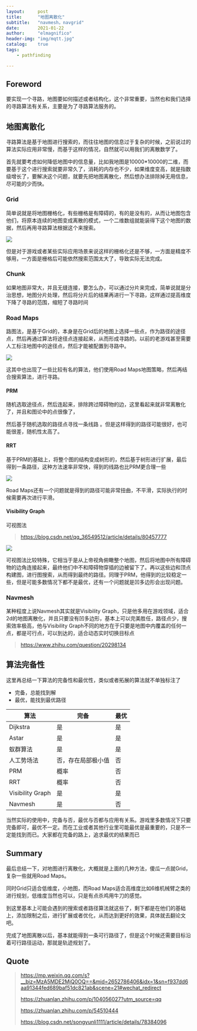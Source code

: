 ```yaml
---
layout:     post
title:      "地图离散化"
subtitle:   "navmesh，navgrid"
date:       2021-01-22
author:     "elmagnifico"
header-img: "img/mqtt.jpg"
catalog:    true
tags:
    - pathfinding

---
```


## Foreword

要实现一个寻路，地图要如何描述或者结构化，这个非常重要，当然也和我们选择的寻路算法有关系，主要是为了寻路算法服务的。



## 地图离散化

寻路算法是基于地图进行搜索的，而往往地图的信息过于复杂的时候，之前说过的算法实际应用非常慢，而基于这样的情况，自然就可以用我们的离散数学了。

首先就要考虑如何降低地图中的信息量，比如我地图是10000*10000的二维，而要基于这个进行搜索就要非常久了，消耗的内存也不少，如果维度变高，就是指数级增长了，要解决这个问题，就要先把地图离散化，然后想办法排除掉无用信息，尽可能的少而快。



### Grid

简单说就是将地图栅格化，有些栅格是有障碍的，有的是没有的，从而让地图包含他们，将原本连续的地图变成离散的模式，一个二维数组就能装得下这个地图的数据，然后再用寻路算法根据这个来搜索。

![](http://img.elmagnifico.tech:9514/static/upload/elmagnifico/Qu4zwPvBlNGirey.png)

但是对于游戏或者某些实际应用场景来说这样的栅格化还是不够，一方面是精度不够用，一方面是栅格后可能依然搜索范围太大了，导致实际无法完成。



### Chunk

如果地图非常大，并且无缝连接，要怎么办，可以通过分片来完成，简单说就是分治思想，地图分片处理，然后将分片后的结果再进行一下寻路，这样通过提高维度下降了寻路的范围，缩短了寻路时间



### Road Maps

路图法，是基于Grid的，本身是在Grid后的地图上选择一些点，作为路径的途径点，然后再通过算法将途径点连接起来，从而形成寻路的。以前的老游戏甚至需要人工标注地图中的途径点，然后才能被配置到寻路中。

![](http://img.elmagnifico.tech:9514/static/upload/elmagnifico/8gv6F5spY91XxaU.gif)



这其中也出现了一些比较有名的算法，他们使用Road Maps地图策略，然后再结合搜索算法，进行寻路。



#### PRM

随机选取途径点，然后连起来，排除跨过障碍物的边，这里看起来就非常离散化了，并且和图论中的点很像了，

然后基于随机选取的路径点寻找一条线路 。但是这样得到的路径可能很好，也可能很差，随机性太高了。



#### RRT

基于PRM的基础上，将整个图的结构变成树形的，然后基于树形进行扩展，最后得到一条路径，这种方法速率非常快，得到的线路也比PRM更合理一些

![](http://img.elmagnifico.tech:9514/static/upload/elmagnifico/HMosyEAgpaf3NJI.gif)

Road Maps还有一个问题就是得到的路径可能非常扭曲，不平滑，实际执行的时候需要再次进行平滑。



#### Visibility Graph

可视图法

> https://blog.csdn.net/qq_36549512/article/details/80457777

![](http://img.elmagnifico.tech:9514/static/upload/elmagnifico/DGBwe5ai4QRSPc8.png)

可视图法比较特殊，它相当于是从上帝视角俯瞰整个地图，然后将地图中所有障碍物的边角连接起来，最终他们中不和障碍物穿插的边被留下了。再以这些边和顶点构建图，进行图搜索，从而得到最终的路径。同理于PRM，他得到的比较稳定一些，但是可能多数情况下都不是最优，还有一个问题就是凹多边形会出现问题。



### Navmesh

某种程度上说Navmesh其实就是Visibility Graph，只是他多用在游戏领域，适合2d的地图离散化，并且只要没有凹多边形，基本上可以完美胜任，路径点少，搜索效率极高，他与Visibility Graph不同的地方在于只要是地图中内覆盖的任何一点，都是可行点，可以到达的，适合动态实时切换目标点

> https://www.zhihu.com/question/20298134



## 算法完备性

这里再总结一下算法的完备性和最优性，类似或者拓展的算法就不单独标注了

- 完备，总能找到解
- 最优，能找到最优路径



| 算法             | 完备               | 最优 |
| ---------------- | ------------------ | ---- |
| Dijkstra         | 是                 | 是   |
| Astar            | 是                 | 是   |
| 蚁群算法         | 是                 | 是   |
| 人工势场法       | 否，存在局部极小值 | 否   |
| PRM              | 概率               | 否   |
| RRT              | 概率               | 否   |
| Visibility Graph | 是                 | 是   |
| Navmesh          | 是                 | 否   |

当然实际的使用中，完备与否，最优与否都与应用有关系。游戏里多数情况下只要完备即可，最优不一定。而在工业或者其他行业里可能最优是最重要的，只是不一定能找到而已。大家都在完备的路上，追求最优的结果而已



## Summary

最后总结一下，对地图进行离散化，大概就是上面的几种方法，傻瓜一点就Grid，复杂一些就用Road Maps。

同时Grid只适合低维度，小地图，而Road Maps适合高维度比如6维机械臂之类的进行规划，低维度当然也可以，只是有点杀鸡用牛刀的感觉。

到这里基本上可能会遇到的搜索或者路径算法就这些了，剩下都是在他们的基础上，添加限制之后，进行扩展或者优化，从而达到更好的效果，具体就去翻论文吧。

完成了地图离散以后，基本就能得到一条可行路径了，但是这个时候还需要目标沿着可行路径运动，那就是轨迹规划了。

## Quote

> https://mp.weixin.qq.com/s?__biz=MzA5MDE2MjQ0OQ==&mid=2652786406&idx=1&sn=f937dd6aa91344fed689baf51dc821ab&scene=21#wechat_redirect
>
> https://zhuanlan.zhihu.com/p/104056027?utm_source=qq
>
> https://zhuanlan.zhihu.com/p/54510444
>
> https://blog.csdn.net/songyunli1111/article/details/78384096

